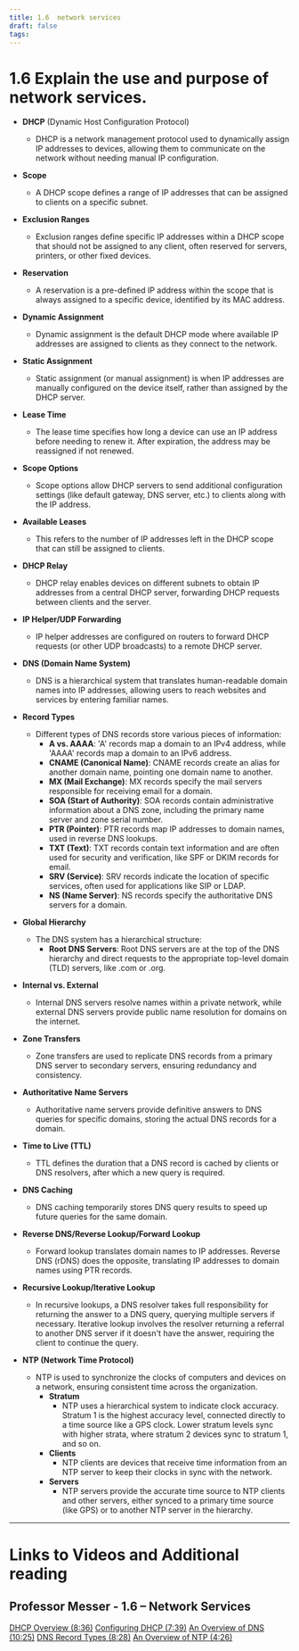 ```yaml
---
title: 1.6  network services
draft: false
tags:
---
```

# 1.6 Explain the use and purpose of network services.

- **DHCP** (Dynamic Host Configuration Protocol)
	- DHCP is a network management protocol used to dynamically assign IP addresses to devices, allowing them to communicate on the network without needing manual IP configuration.

- **Scope**
	- A DHCP scope defines a range of IP addresses that can be assigned to clients on a specific subnet.

- **Exclusion Ranges**
    - Exclusion ranges define specific IP addresses within a DHCP scope that should not be assigned to any client, often reserved for servers, printers, or other fixed devices.

- **Reservation**
    - A reservation is a pre-defined IP address within the scope that is always assigned to a specific device, identified by its MAC address.

- **Dynamic Assignment**
    - Dynamic assignment is the default DHCP mode where available IP addresses are assigned to clients as they connect to the network.

- **Static Assignment**
    - Static assignment (or manual assignment) is when IP addresses are manually configured on the device itself, rather than assigned by the DHCP server.

- **Lease Time**
    - The lease time specifies how long a device can use an IP address before needing to renew it. After expiration, the address may be reassigned if not renewed.

- **Scope Options**
    - Scope options allow DHCP servers to send additional configuration settings (like default gateway, DNS server, etc.) to clients along with the IP address.

- **Available Leases**
    - This refers to the number of IP addresses left in the DHCP scope that can still be assigned to clients.

- **DHCP Relay**
    - DHCP relay enables devices on different subnets to obtain IP addresses from a central DHCP server, forwarding DHCP requests between clients and the server.

- **IP Helper/UDP Forwarding**
    - IP helper addresses are configured on routers to forward DHCP requests (or other UDP broadcasts) to a remote DHCP server.

- **DNS (Domain Name System)**
	- DNS is a hierarchical system that translates human-readable domain names into IP addresses, allowing users to reach websites and services by entering familiar names.

- **Record Types**
    - Different types of DNS records store various pieces of information:
        - **A vs. AAAA**: 'A' records map a domain to an IPv4 address, while 'AAAA' records map a domain to an IPv6 address.
        - **CNAME (Canonical Name)**: CNAME records create an alias for another domain name, pointing one domain name to another.
        - **MX (Mail Exchange)**: MX records specify the mail servers responsible for receiving email for a domain.
        - **SOA (Start of Authority)**: SOA records contain administrative information about a DNS zone, including the primary name server and zone serial number.
        - **PTR (Pointer)**: PTR records map IP addresses to domain names, used in reverse DNS lookups.
        - **TXT (Text)**: TXT records contain text information and are often used for security and verification, like SPF or DKIM records for email.
        - **SRV (Service)**: SRV records indicate the location of specific services, often used for applications like SIP or LDAP.
        - **NS (Name Server)**: NS records specify the authoritative DNS servers for a domain.

- **Global Hierarchy**
    - The DNS system has a hierarchical structure:
        - **Root DNS Servers**: Root DNS servers are at the top of the DNS hierarchy and direct requests to the appropriate top-level domain (TLD) servers, like .com or .org.

- **Internal vs. External**
    - Internal DNS servers resolve names within a private network, while external DNS servers provide public name resolution for domains on the internet.

- **Zone Transfers**
    - Zone transfers are used to replicate DNS records from a primary DNS server to secondary servers, ensuring redundancy and consistency.

- **Authoritative Name Servers**
    - Authoritative name servers provide definitive answers to DNS queries for specific domains, storing the actual DNS records for a domain.

- **Time to Live (TTL)**
    - TTL defines the duration that a DNS record is cached by clients or DNS resolvers, after which a new query is required.

- **DNS Caching**
    - DNS caching temporarily stores DNS query results to speed up future queries for the same domain.

- **Reverse DNS/Reverse Lookup/Forward Lookup**
    - Forward lookup translates domain names to IP addresses. Reverse DNS (rDNS) does the opposite, translating IP addresses to domain names using PTR records.

- **Recursive Lookup/Iterative Lookup**
    - In recursive lookups, a DNS resolver takes full responsibility for returning the answer to a DNS query, querying multiple servers if necessary. Iterative lookup involves the resolver returning a referral to another DNS server if it doesn't have the answer, requiring the client to continue the query.

- **NTP (Network Time Protocol)**
	- NTP is used to synchronize the clocks of computers and devices on a network, ensuring consistent time across the organization.
		- **Stratum**
		    - NTP uses a hierarchical system to indicate clock accuracy. Stratum 1 is the highest accuracy level, connected directly to a time source like a GPS clock. Lower stratum levels sync with higher strata, where stratum 2 devices sync to stratum 1, and so on.
		- **Clients**
		    - NTP clients are devices that receive time information from an NTP server to keep their clocks in sync with the network.
		- **Servers**
		    - NTP servers provide the accurate time source to NTP clients and other servers, either synced to a primary time source (like GPS) or to another NTP server in the hierarchy.

---

# Links to Videos and Additional reading 
## Professor Messer - 1.6 – Network Services

[DHCP Overview (8:36)](https://www.professormesser.com/?p=624862)
[Configuring DHCP (7:39)](https://www.professormesser.com/?p=624884)
[An Overview of DNS (10:25)](https://www.professormesser.com/?p=624896)
[DNS Record Types (8:28)](https://www.professormesser.com/?p=624899)
[An Overview of NTP (4:26)](https://www.professormesser.com/?p=624903)